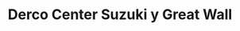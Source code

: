---
title: "Derco Center Suzuki y Great Wall"
url: /frutillar/derco-center-suzuki-y-great-wall/
shop: coche
---